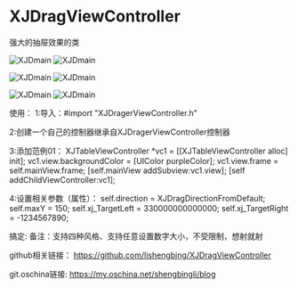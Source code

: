 # XJDragViewController
强大的抽屉效果的类



![XJDmain](https://github.com/lishengbing/XJDragViewController/blob/master/06-%E6%8A%BD%E5%B1%89%E6%95%88%E6%9E%9C%3C%E7%B2%BE%E5%8D%8E%E7%89%88%3E/a1.gif)  ![XJDmain](https://github.com/lishengbing/XJDragViewController/blob/master/06-%E6%8A%BD%E5%B1%89%E6%95%88%E6%9E%9C%3C%E7%B2%BE%E5%8D%8E%E7%89%88%3E/a2.gif)

![XJDmain](https://github.com/lishengbing/XJDragViewController/blob/master/06-%E6%8A%BD%E5%B1%89%E6%95%88%E6%9E%9C%3C%E7%B2%BE%E5%8D%8E%E7%89%88%3E/a3.gif)   ![XJDmain](https://github.com/lishengbing/XJDragViewController/blob/master/06-%E6%8A%BD%E5%B1%89%E6%95%88%E6%9E%9C%3C%E7%B2%BE%E5%8D%8E%E7%89%88%3E/a4.gif)


![XJDmain](https://github.com/lishengbing/XJDragViewController/blob/master/06-%E6%8A%BD%E5%B1%89%E6%95%88%E6%9E%9C%3C%E7%B2%BE%E5%8D%8E%E7%89%88%3E/a6.gif)  ![XJDmain](https://github.com/lishengbing/XJDragViewController/blob/master/06-%E6%8A%BD%E5%B1%89%E6%95%88%E6%9E%9C%3C%E7%B2%BE%E5%8D%8E%E7%89%88%3E/a5.gif)



使用：
1:导入：#import "XJDragerViewController.h"

2:创建一个自己的控制器继承自XJDragerViewController控制器

3:添加范例01：
XJTableViewController *vc1 = [[XJTableViewController alloc] init];
vc1.view.backgroundColor = [UIColor purpleColor];
vc1.view.frame = self.mainView.frame;
[self.mainView addSubview:vc1.view];
[self addChildViewController:vc1];

4:设置相关参数（属性）：
self.direction = XJDragDirectionFromDefault;
self.maxY = 150;
self.xj_TargetLeft = 330000000000000;
self.xj_TargetRight = -1234567890;


搞定:
备注：支持四种风格、支持任意设置数字大小，不受限制，想射就射


github相关链接： https://github.com/lishengbing/XJDragViewController

git.oschina链接:   https://my.oschina.net/shengbingli/blog
